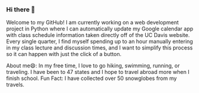 ### Hi there 👋

<!--
**DaphneLoustalet/DaphneLoustalet** is a ✨ _special_ ✨ repository because its `README.md` (this file) appears on your GitHub profile.

Here are some ideas to get you started:

- 🔭 I’m currently working on ...
- 🌱 I’m currently learning ...
- 👯 I’m looking to collaborate on ...
- 🤔 I’m looking for help with ...
- 💬 Ask me about ...
- 📫 How to reach me: ...
- 😄 Pronouns: ...
- ⚡ Fun fact: ...
-->

Welcome to my GitHub! I am currently working on a web development project in Python where I can automatically update my Google calendar app
with class schedule information taken directly off of the UC Davis website. Every single quarter, I find myself spending up to an hour manually
entering in my class lecture and discussion times, and I want to simplify this process so it can happen with just the click of a button. 

About me😄: In my free time, I love to go hiking, swimming, running, or traveling. I have been to 47 states and I hope to travel abroad more
when I finish school. Fun Fact: I have collected over 50 snowglobes from my travels.
